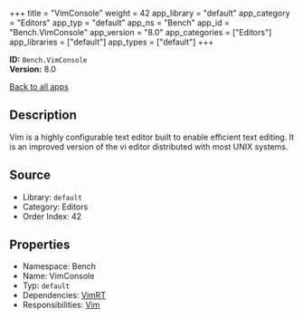 ﻿+++
title = "VimConsole"
weight = 42
app_library = "default"
app_category = "Editors"
app_typ = "default"
app_ns = "Bench"
app_id = "Bench.VimConsole"
app_version = "8.0"
app_categories = ["Editors"]
app_libraries = ["default"]
app_types = ["default"]
+++

**ID:** `Bench.VimConsole`  
**Version:** 8.0  
<!--more-->

[Back to all apps](/apps/)

## Description
Vim is a highly configurable text editor built to enable efficient text editing.
It is an improved version of the vi editor distributed with most UNIX systems.

## Source

* Library: `default`
* Category: Editors
* Order Index: 42

## Properties

* Namespace: Bench
* Name: VimConsole
* Typ: `default`
* Dependencies: [VimRT](/app/Bench.VimRT)
* Responsibilities: [Vim](/app/Bench.Vim)

